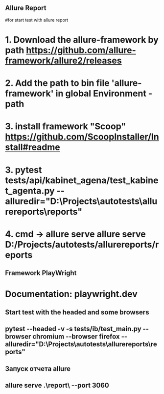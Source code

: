 ## Allure Report
#for start test with allure report
# 1. Download the allure-framework by path https://github.com/allure-framework/allure2/releases
# 2. Add the path to bin file 'allure-framework' in global Environment - path
# 3. install framework "Scoop" https://github.com/ScoopInstaller/Install#readme
# 3. pytest tests/api/kabinet_agena/test_kabinet_agenta.py  --alluredir="D:\Projects\autotests\allurereports\reports"
# 4. cmd -> allure serve allure serve D:/Projects/autotests/allurereports/reports

## Framework PlayWright
# Documentation: playwright.dev

## Start test with the headed and some browsers
## pytest --headed -v -s tests/ib/test_main.py --browser chromium --browser firefox --alluredir="D:\Projects\autotests\allurereports\reports"

## Запуск отчета allure
## allure serve .\report\ --port 3060